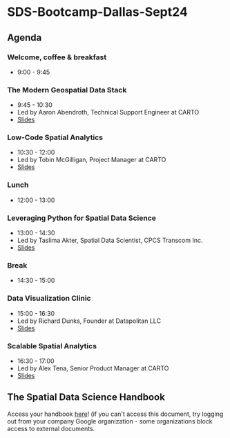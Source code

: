 # SDS-Bootcamp-Dallas-Sept24

## Agenda

### Welcome, coffee & breakfast

- 9:00 - 9:45

### The Modern Geospatial Data Stack

- 9:45 - 10:30
- Led by Aaron Abendroth, Technical Support Engineer at CARTO
- [Slides](https://docs.google.com/presentation/d/1o7s6Hj1G7WvrLvEKCtmeJzCHxKqmhbvT8NkAbLHeLe8/edit?usp=sharing)

### Low-Code Spatial Analytics

- 10:30 - 12:00
- Led by Tobin McGilligan, Project Manager at CARTO
- [Slides](https://docs.google.com/presentation/d/1neEDNKWt8bkOUNbRiaIESfuA-kSyU2M1qI5UVUiraxg/edit?usp=sharing)

### Lunch

- 12:00 - 13:00

### Leveraging Python for Spatial Data Science

- 13:00 - 14:30
- Led by Taslima Akter, Spatial Data Scientist, CPCS Transcom Inc.
- [Slides](https://docs.google.com/presentation/d/1d9oSKml1Mx_689ywJOMzDv-uMBrnySb7/edit#slide=id.p1)

### Break

- 14:30 - 15:00

### Data Visualization Clinic

- 15:00 - 16:30
- Led by Richard Dunks, Founder at Datapolitan LLC
- [Slides](https://docs.google.com/presentation/d/1OIJyQ9nxWT3KUr5A9k8T4K_d225mCEurwusI9oqg0mQ/edit#slide=id.g1535d17159c_7_153)

### Scalable Spatial Analytics

- 16:30 - 17:00
- Led by Alex Tena, Senior Product Manager at CARTO
- [Slides](https://docs.google.com/presentation/d/1ivTUyQyDdC9j-BAXP47QjhbFhYopcgDvugeQEPoyMl4/edit)
  

<h2>The Spatial Data Science Handbook</h2>
<p>
 Access your handbook <a href="https://docs.google.com/presentation/d/1UOBQrQgJF73__-g1GrlPtaJ7SXf5zUGX_zqO_vdc2os/" target="_blank" rel="noopener noreferrer">here</a>! (if you can't access this document, try logging out from your company Google organization - some organizations block access to external documents.
</p>
<br>
